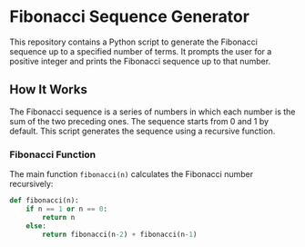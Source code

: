 # Fibonacci Sequence Generator

This repository contains a Python script to generate the Fibonacci sequence up to a specified number of terms. It prompts the user for a positive integer and prints the Fibonacci sequence up to that number.

## How It Works

The Fibonacci sequence is a series of numbers in which each number is the sum of the two preceding ones. The sequence starts from 0 and 1 by default. This script generates the sequence using a recursive function.

### Fibonacci Function

The main function `fibonacci(n)` calculates the Fibonacci number recursively:

```python
def fibonacci(n):
    if n == 1 or n == 0:
        return n
    else:
        return fibonacci(n-2) + fibonacci(n-1)
